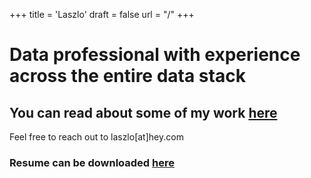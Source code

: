 +++
title = 'Laszlo'
draft = false
url = "/"
+++


# Data professional with experience across the entire data stack

## You can read about some of my work [here](/posts/)

Feel free to reach out to laszlo[at]hey.com

### Resume can be downloaded [here](/)
